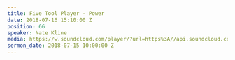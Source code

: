 ```yaml
---
title: Five Tool Player - Power
date: 2018-07-16 15:10:00 Z
position: 66
speaker: Nate Kline
media: https://w.soundcloud.com/player/?url=https%3A//api.soundcloud.com/tracks/472394874&color=%23ff0056&auto_play=false&hide_related=false&show_comments=true&show_user=true&show_reposts=false&show_teaser=true&visual=true
sermon_date: 2018-07-15 10:00:00 Z
---
```


